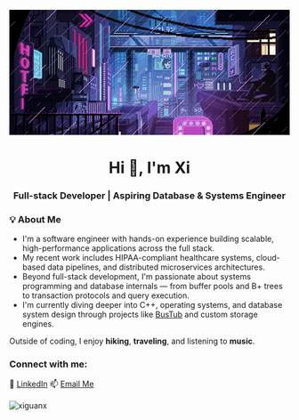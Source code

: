 <p align = "center" ><img src = "https://github.com/xiguanx/xiguanx/blob/main/pixels.gif?raw=true" width = 600></p>
<h1 align="center">Hi 👋, I'm Xi</h1>
<h3 align="center">Full-stack Developer | Aspiring Database & Systems Engineer</h3>

<h3 align="left">💡 About Me</h3>

- I'm a software engineer with hands-on experience building scalable, high-performance applications across the full stack. 
- My recent work includes HIPAA-compliant healthcare systems, cloud-based data pipelines, and distributed microservices architectures. 
- Beyond full-stack development, I'm passionate about systems programming and database internals — from buffer pools and B+ trees to transaction protocols and query execution.
- I'm currently diving deeper into C++, operating systems, and database system design through projects like [BusTub](https://github.com/cmu-db/bustub) and custom storage engines.

Outside of coding, I enjoy **hiking**, **traveling**, and listening to **music**.

<h3 align="left">Connect with me:</h3>

🔗 [LinkedIn](https://www.linkedin.com/in/xi-guan-047394a7/)
📫 [Email Me](mailto:xiguan710@gmail.com) 

<p><img align="center" src="https://github-readme-stats.vercel.app/api/top-langs?username=xiguanx&show_icons=true&locale=en&layout=compact" alt="xiguanx" /> </p>
